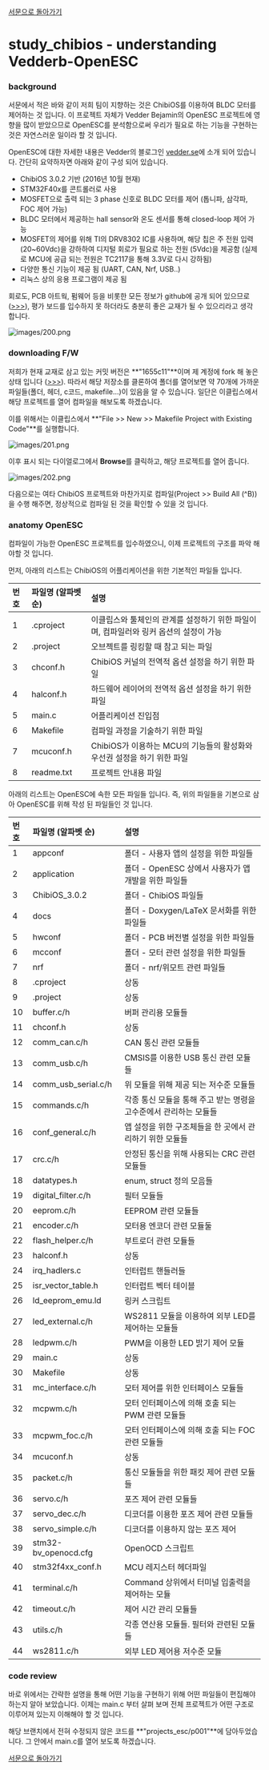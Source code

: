 [서문으로 돌아가기](README.md#howwhat---어떻게-무엇을-개발하고-공유할까)

# study_chibios - understanding Vedderb-OpenESC  
   
### background
  
서문에서 적은 바와 같이 저희 팀이 지향하는 것은 ChibiOS를 이용하여 BLDC 모터를 제어하는 것 입니다. 이 프로젝트 자체가 Vedder Bejamin의 OpenESC 프로젝트에 영향을 많이 받았으므로 OpenESC를 분석함으로써 우리가 필요로 하는 기능을 구현하는 것은 자연스러운 일이라 할 것 입니다.   

OpenESC에 대한 자세한 내용은 Vedder의 블로그인 [vedder.se](http://vedder.se/2015/01/vesc-open-source-esc/)에 소개 되어 있습니다. 간단히 요약하자면 아래와 같이 구성 되어 있습니다.
  
- ChibiOS 3.0.2 기반 (2016년 10월 현재)
- STM32F40x를 콘트롤러로 사용
- MOSFET으로 출력 되는 3 phase 신호로 BLDC 모터를 제어 (톱니파, 삼각파, FOC 제어 가능)
- BLDC 모터에서 제공하는 hall sensor와 온도 센서를 통해 closed-loop 제어 가능
- MOSFET의 제어를 위해 TI의 DRV8302 IC를 사용하며, 해당 칩은 주 전원 입력 (20~60Vdc)을 강하하여 디지털 회로가 필요로 하는 전원 (5Vdc)을 제공함 (실제로 MCU에 공급 되는 전원은 TC2117을 통해 3.3V로 다시 강하됨)
- 다양한 통신 기능이 제공 됨 (UART, CAN, Nrf, USB..)
- 리눅스 상의 응용 프로그램이 제공 됨
  
회로도, PCB 아트웍, 펌웨어 등을 비롯한 모든 정보가 github에 공개 되어 있으므로([>>>](https://github.com/vedderb)), 평가 보드를 입수하지 못 하더라도 충분히 좋은 교재가 될 수 있으리라고 생각 합니다.  
  
![images/200.png](images/200.png)  
  
### downloading F/W
  
저희가 현재 교재로 삼고 있는 커밋 버전은 **"1655c11"**이며 제 계정에 fork 해 놓은 상태 입니다 ([>>>](https://github.com/bus710/bldc)). 따라서 해당 저장소를 클론하여 폴더를 열어보면 약 70개에 가까운 파일들(폴더, 헤더, c코드, makefile...)이 있음을 알 수 있습니다. 일단은 이클립스에서 해당 프로젝트를 열어 컴파일을 해보도록 하겠습니다. 
  
이를 위해서는 이클립스에서 **"File >> New >> Makefile Project with Existing Code"**를 실행합니다. 
  
![images/201.png](images/201.png)  
  
이후 표시 되는 다이얼로그에서 **Browse**를 클릭하고, 해당 프로젝트를 열어 줍니다. 
  
![images/202.png](images/202.png)  

다음으로는 여타 ChibiOS 프로젝트와 마찬가지로 컴파일(Project >> Build All (^B))을 수행 해주면, 정상적으로 컴파일 된 것을 확인할 수 있을 것 입니다.  
  
### anatomy OpenESC  
  
컴파일이 가능한 OpenESC 프로젝트를 입수하였으니, 이제 프로젝트의 구조를 파악 해야할 것 입니다.
  
먼저, 아래의 리스트는 ChibiOS의 어플리케이션을 위한 기본적인 파일들 입니다. 

| 번호 	| 파일명 (알파벳 순) 	| 설명 | 
| :----	| :---- 				| :---- |
| 1		| .cproject				| 이클립스와 툴체인의 관계를 설정하기 위한 파일이며, 컴파일러와 링커 옵션의 설정이 가능	|
| 2		| .project				| 오브젝트를 링킹할 때 참고 되는 파일 | 
| 3		| chconf.h				| ChibiOS 커널의 전역적 옵션 설정을 하기 위한 파일 | 
| 4		| halconf.h				| 하드웨어 레이어의 전역적 옵션 설정을 하기 위한 파일 |
| 5		| main.c				| 어플리케이션 진입점 |
| 6		| Makefile				| 컴파일 과정을 기술하기 위한 파일 |
| 7		| mcuconf.h				| ChibiOS가 이용하는 MCU의 기능들의 활성화와 우선권 설정을 하기 위한 파일 	|
| 8		| readme.txt			| 프로젝트 안내용 파일	|

아래의 리스트는 OpenESC에 속한 모든 파일들 입니다. 즉, 위의 파일들을 기본으로 삼아 OpenESC를 위해 작성 된 파일들인 것 입니다.  

| 번호	| 파일명 (알파벳 순)	| 설명 		| 
| :----	| :---- 				| :---- 	|
| 1		| appconf 				| 폴더 - 사용자 앱의 설정을 위한 파일들 |
| 2		| application 			| 폴더 - OpenESC 상에서 사용자가 앱 개발을 위한 파일들 |
| 3		| ChibiOS_3.0.2			| 폴더 - ChibiOS 파일들 |
| 4		| docs 					| 폴더 - Doxygen/LaTeX 문서화를 위한 파일들 |
| 5		| hwconf 				| 폴더 - PCB 버전별 설정을 위한 파일들 |
| 6		| mcconf				| 폴더 - 모터 관련 설정을 위한 파일들 |
| 7		| nrf					| 폴더 - nrf/위모트 관련 파일들 |
| 8		| .cproject				| 상동		|
| 9		| .project				| 상동 		|
| 10	| buffer.c/h			| 버퍼 관리용 모듈들 |
| 11	| chconf.h				| 상동 		|
| 12	| comm_can.c/h			| CAN 통신 관련 모듈들 |
| 13	| comm_usb.c/h			| CMSIS를 이용한 USB 통신 관련 모듈들 |
| 14	| comm_usb_serial.c/h	| 위 모듈을 위해 제공 되는 저수준 모듈들 |
| 15	| commands.c/h			| 각종 통신 모듈을 통해 주고 받는 명령을 고수준에서 관리하는 모듈들 |
| 16	| conf_general.c/h		| 앱 설정을 위한 구조체들을 한 곳에서 관리하기 위한 모듈들 |
| 17	| crc.c/h				| 안정된 통신을 위해 사용되는 CRC 관련 모듈들 |
| 18	| datatypes.h			| enum, struct 정의 모음들 |
| 19	| digital_filter.c/h	| 필터 모듈들 |
| 20	| eeprom.c/h			| EEPROM 관련 모듈들 |
| 21	| encoder.c/h			| 모터용 엔코더 관련 모듈둘 |
| 22	| flash_helper.c/h		| 부트로더 관련 모듈들 |
| 23	| halconf.h				| 상동	 	|
| 24	| irq_hadlers.c			| 인터럽트 핸들러들	|
| 25	| isr_vector_table.h	| 인터럽트 벡터 테이블 |
| 26	| ld_eeprom_emu.ld		| 링커 스크립트 |
| 27	| led_external.c/h		| WS2811 모듈을 이용하여 외부 LED를 제어하는 모듈들 |
| 28	| ledpwm.c/h			| PWM을 이용한 LED 밝기 제어 모듈 |
| 29	| main.c				| 상동 		|
| 30	| Makefile				| 상동		|
| 31	| mc_interface.c/h		| 모터 제어를 위한 인터페이스 모듈들 |
| 32	| mcpwm.c/h				| 모터 인터페이스에 의해 호출 되는 PWM 관련 모듈들 |
| 33	| mcpwm_foc.c/h			| 모터 인터페이스에 의해 호출 되는 FOC 관련 모듈들 |
| 34	| mcuconf.h				| 상동		|
| 35	| packet.c/h			| 통신 모듈들을 위한 패킷 제어 관련 모듈들 |
| 36	| servo.c/h				| 포즈 제어 관련 모듈들 |
| 37	| servo_dec.c/h			| 디코더를 이용한 포즈 제어 관련 모듈들 |
| 38	| servo_simple.c/h		| 디코더를 이용하지 않는 포즈 제어 |
| 39	| stm32-bv_openocd.cfg	| OpenOCD 스크립트 |
| 40	| stm32f4xx_conf.h		| MCU 레지스터 헤더파일 |
| 41	| terminal.c/h			| Command 상위에서 터미널 입출력을 제어하는 모듈 |
| 42	| timeout.c/h			| 제어 시간 관리 모듈들 |
| 43	| utils.c/h				| 각종 연산용 모듈들. 필터와 관련된 모듈들 |
| 44	| ws2811.c/h			| 외부 LED 제어용 저수준 모듈 |


### code review  
  
바로 위에서는 간략한 설명을 통해 어떤 기능을 구현하기 위해 어떤 파일들이 편집해야 하는지 알아 보았습니다. 이제는 main.c 부터 살펴 보며 전체 프로젝트가 어떤 구조로 이루어져 있는지 이해해야 할 것 입니다.

해당 브랜치에서 전혀 수정되지 않은 코드를 **"projects_esc/p001"**에 담아두었습니다. 그 안에서 main.c를 열어 보도록 하겠습니다. 
     
  
    
[서문으로 돌아가기](README.md#howwhat---어떻게-무엇을-개발하고-공유할까)
